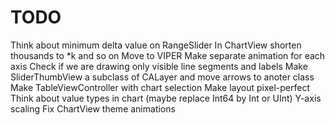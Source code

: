 #  TODO

Think about minimum delta value on RangeSlider
In ChartView shorten thousands to *k and so on
Move to VIPER
Make separate animation for each axis
Check if we are drawing only visible line segments and labels
Make SliderThumbView a subclass of CALayer and move arrows to anoter class
Make TableViewController with chart selection
Make layout pixel-perfect
Think about value types in chart (maybe replace Int64 by Int or UInt)
Y-axis scaling
Fix ChartView theme animations
